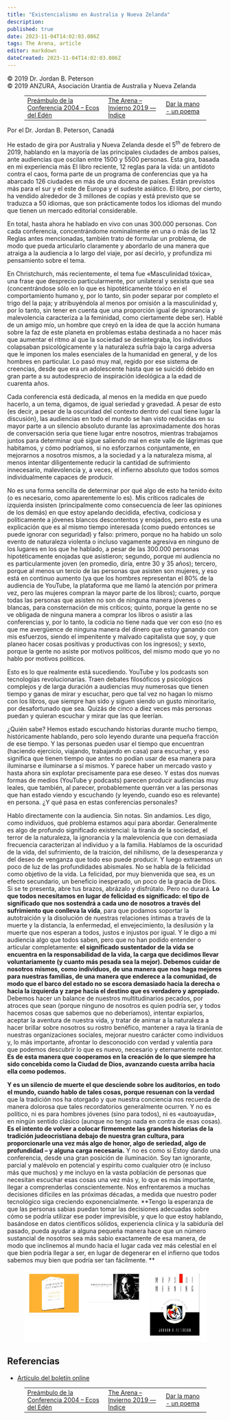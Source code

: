 ```yaml
---
title: "Existencialismo en Australia y Nueva Zelanda"
description: 
published: true
date: 2023-11-04T14:02:03.086Z
tags: The Arena, article
editor: markdown
dateCreated: 2023-11-04T14:02:03.086Z
---
```


<p class="v-card v-sheet theme--light grey lighten-3 px-2">© 2019 Dr. Jordan B. Peterson<br>© 2019 ANZURA, Asociación Urantia de Australia y Nueva Zelanda</p>
<figure class="table chapter-navigator">
  <table>
    <tbody>
      <tr>
        <td>
        <a href="/es/article/William_Wentworth/Conference_2004_Preamble_Echoes_of_Eden">
          <span class="mdi mdi-arrow-left-drop-circle"></span><span class="pl-2">Preámbulo de la Conferencia 2004 – Ecos del Edén</span>
        </a>
        </td>
        <td>
        <a href="/es/index/articles_arena#the-arena-invierno-2019">
          <span class="mdi mdi-book-open-variant"></span><span class="pl-2">The Arena – Invierno 2019 — Índice</span>
        </a>
        </td>
        <td>
        <a href="/es/article/Padraig_O_Tuama/Shaking_Hands_a_Poem">
          <span class="pr-2">Dar la mano - un poema</span><span class="mdi mdi-arrow-right-drop-circle"></span>
        </a>
        </td>
      </tr>
    </tbody>
  </table>
</figure>



Por el Dr. Jordan B. Peterson, Canadá

He estado de gira por Australia y Nueva Zelanda desde el 5<sup>th</sup> de febrero de 2019, hablando en la mayoría de las principales ciudades de ambos países, ante audiencias que oscilan entre 1500 y 5500 personas. Esta gira, basada en mi experiencia más El libro reciente, 12 reglas para la vida: un antídoto contra el caos, forma parte de un programa de conferencias que ya ha abarcado 126 ciudades en más de una docena de países. Están previstos más para el sur y el este de Europa y el sudeste asiático. El libro, por cierto, ha vendido alrededor de 3 millones de copias y está previsto que se traduzca a 50 idiomas, que son prácticamente todos los idiomas del mundo que tienen un mercado editorial considerable.

En total, hasta ahora he hablado en vivo con unas 300.000 personas. Con cada conferencia, concentrándome nominalmente en una o más de las 12 Reglas antes mencionadas, también trato de formular un problema, de modo que pueda articularlo claramente y abordarlo de una manera que atraiga a la audiencia a lo largo del viaje, por así decirlo, y profundiza mi pensamiento sobre el tema.

En Christchurch, más recientemente, el tema fue «Masculinidad tóxica», una frase que desprecio particularmente, por unilateral y sexista que sea (concentrándose sólo en lo que es hipotéticamente tóxico en el comportamiento humano y, por lo tanto, sin poder separar por completo el trigo del la paja; y atribuyéndola al menos por omisión a la masculinidad y, por lo tanto, sin tener en cuenta que una proporción igual de ignorancia y malevolencia caracteriza a la feminidad, como ciertamente debe ser). Hablé de un amigo mío, un hombre que creyó en la idea de que la acción humana sobre la faz de este planeta en problemas estaba destinada a no hacer más que aumentar el ritmo al que la sociedad se desintegraba, los individuos colapsaban psicológicamente y la naturaleza sufría bajo la carga adversa que le imponen los males esenciales de la humanidad en general, y de los hombres en particular. Lo pasó muy mal, regido por ese sistema de creencias, desde que era un adolescente hasta que se suicidó debido en gran parte a su autodesprecio de inspiración ideológica a la edad de cuarenta años.

Cada conferencia está dedicada, al menos en la medida en que puedo hacerlo, a un tema, digamos, de igual seriedad y gravedad. A pesar de esto (es decir, a pesar de la oscuridad del contexto dentro del cual tiene lugar la discusión), las audiencias en todo el mundo se han visto reducidas en su mayor parte a un silencio absoluto durante las aproximadamente dos horas de conversación seria que tiene lugar entre nosotros, mientras trabajamos juntos para determinar qué sigue saliendo mal en este valle de lágrimas que habitamos, y cómo podríamos, si no esforzarnos conjuntamente, en mejorarnos a nosotros mismos, a la sociedad y a la naturaleza misma, al menos intentar diligentemente reducir la cantidad de sufrimiento innecesario, malevolencia y, a veces, el infierno absoluto que todos somos individualmente capaces de producir.

No es una forma sencilla de determinar por qué algo de esto ha tenido éxito (o es necesario, como aparentemente lo es). Mis críticos radicales de izquierda insisten (principalmente como consecuencia de leer las opiniones de los demás) en que estoy apelando decidida, efectiva, codiciosa y políticamente a jóvenes blancos descontentos y enojados, pero esta es una explicación que es al mismo tiempo interesada (como puedo entonces se puede ignorar con seguridad) y falso: primero, porque no ha habido un solo evento de naturaleza violenta o incluso vagamente agresiva en ninguno de los lugares en los que he hablado, a pesar de las 300.000 personas hipotéticamente enojadas que asistieron; segundo, porque mi audiencia no es particularmente joven (en promedio, diría, entre 30 y 35 años); tercero, porque al menos un tercio de las personas que asisten son mujeres, y eso está en continuo aumento (ya que los hombres representan el 80% de la audiencia de YouTube, la plataforma que me llamó la atención por primera vez, pero las mujeres compran la mayor parte de los libros); cuarto, porque todas las personas que asisten no son de ninguna manera jóvenes o blancas, para consternación de mis críticos; quinto, porque la gente no se ve obligada de ninguna manera a comprar los libros o asistir a las conferencias y, por lo tanto, la codicia no tiene nada que ver con eso (no es que me avergüence de ninguna manera del dinero que estoy ganando con mis esfuerzos, siendo el impenitente y malvado capitalista que soy, y que planeo hacer cosas positivas y productivas con los ingresos); y sexto, porque la gente no asiste por motivos políticos, del mismo modo que yo no hablo por motivos políticos.

Esto es lo que realmente está sucediendo. YouTube y los podcasts son tecnologías revolucionarias. Traen debates filosóficos y psicológicos complejos y de larga duración a audiencias muy numerosas que tienen tiempo y ganas de mirar y escuchar, pero que tal vez no hagan lo mismo con los libros, que siempre han sido y siguen siendo un gusto minoritario, por desafortunado que sea.  Quizás de cinco a diez veces más personas puedan y quieran escuchar y mirar que las que leerían.

¿Quién sabe? Hemos estado escuchando historias durante mucho tiempo, históricamente hablando, pero solo leyendo durante una pequeña fracción de ese tiempo. Y las personas pueden usar el tiempo que encuentran (haciendo ejercicio, viajando, trabajando en casa) para escuchar, y eso significa que tienen tiempo que antes no podían usar de esa manera para iluminarse e iluminarse a sí mismos. Y parece haber un mercado vasto y hasta ahora sin explotar precisamente para ese deseo. Y estas dos nuevas formas de medios (YouTube y podcasts) parecen producir audiencias muy leales, que también, al parecer, probablemente querrán ver a las personas que han estado viendo y escuchando (y leyendo, cuando eso es relevante) en persona. ¿Y qué pasa en estas conferencias personales?

Hablo directamente con la audiencia. Sin notas. Sin andamios. Les digo, como individuos, qué problema estamos aquí para abordar. Generalmente es algo de profundo significado existencial: la tiranía de la sociedad, el terror de la naturaleza, la ignorancia y la malevolencia que con demasiada frecuencia caracterizan al individuo y a la familia. Hablamos de la oscuridad de la vida, del sufrimiento, de la traición, del nihilismo, de la desesperanza y del deseo de venganza que todo eso puede producir. Y luego extraemos un poco de luz de las profundidades abismales. No se habla de la felicidad como objetivo de la vida. La felicidad, por muy bienvenida que sea, es un efecto secundario, un beneficio inesperado, un poco de la gracia de Dios. Si se te presenta, abre tus brazos, abrázalo y disfrútalo. Pero no durará. **Lo que todos necesitamos en lugar de felicidad es significado: el tipo de significado que nos sostendrá a cada uno de nosotros a través del sufrimiento que conlleva la vida**, para que podamos soportar la autotraición y la disolución de nuestras relaciones íntimas a través de la muerte y la distancia, la enfermedad, el envejecimiento, la desilusión y la muerte que nos esperan a todos, justos e injustos por igual. Y le digo a mi audiencia algo que todos saben, pero que no han podido entender o articular completamente: **el significado sustentador de la vida se encuentra en la responsabilidad de la vida, la carga que decidimos llevar voluntariamente (y cuanto más pesada sea la mejor). Debemos cuidar de nosotros mismos, como individuos, de una manera que nos haga mejores para nuestras familias, de una manera que enderece a la comunidad, de modo que el barco del estado no se escora demasiado hacia la derecha o hacia la izquierda y zarpe hacia el destino que es verdadero y apropiado.** Debemos hacer un balance de nuestros multitudinarios pecados, por atroces que sean (porque ninguno de nosotros es quien podría ser, y todos hacemos cosas que sabemos que no deberíamos), intentar expiarlos, aceptar la aventura de nuestra vida, y tratar de animar a la naturaleza a hacer brillar sobre nosotros su rostro benéfico, mantener a raya la tiranía de nuestras organizaciones sociales, mejorar nuestro carácter como individuos y, lo más importante, afrontar lo desconocido con verdad y valentía para que podemos descubrir lo que es nuevo, necesario y eternamente redentor. **Es de esta manera que cooperamos en la creación de lo que siempre ha sido concebida como la Ciudad de Dios, avanzando cuesta arriba hacia ella como podemos.**

**Y es un silencio de muerte el que desciende sobre los auditorios, en todo el mundo, cuando hablo de tales cosas, porque resuenan con la verdad** que la tradición nos ha otorgado y que nuestra conciencia nos recuerda de manera dolorosa que tales recordatorios generalmente ocurren. Y no es político, ni es para hombres jóvenes (sino para todos), ni es «autoayuda», en ningún sentido clásico (aunque no tengo nada en contra de esas cosas). **Es el intento de volver a colocar firmemente las grandes historias de la tradición judeocristiana debajo de nuestra gran cultura, para proporcionarle una vez más algo de honor, algo de seriedad, algo de profundidad – y alguna carga necesaria.** Y no es como si Estoy dando una conferencia, desde una gran posición de iluminación. Soy tan ignorante, parcial y malévolo en potencial y espíritu como cualquier otro (e incluso más que muchos) y me incluyo en la vasta población de personas que necesitan escuchar esas cosas una vez más y, lo que es más importante, llegar a comprenderlas conscientemente.  Nos enfrentaremos a muchas decisiones difíciles en las próximas décadas, a medida que nuestro poder tecnológico siga creciendo exponencialmente. **Tengo la esperanza de que las personas sabias puedan tomar las decisiones adecuadas sobre cómo se podría utilizar ese poder imprevisible, y que lo que estoy hablando, basándose en datos científicos sólidos, experiencia clínica y la sabiduría del pasado, pueda ayudar a alguna pequeña manera hace que un número sustancial de nosotros sea más sabio exactamente de esa manera, de modo que inclinemos al mundo hacia el lugar cada vez más celestial en el que bien podría llegar a ser, en lugar de degenerar en el infierno que todos sabemos muy bien que podría ser tan fácilmente. **

<figure id="Figure_1" class="image urantiapedia">
<img src="/image/article/The_Arena/Jordan_B_Peterson.jpg" alt="Jordan B. Peterson">
</figure>

## Referencias

- [Artículo del boletín online](https://anzura.urantia-association.org/2019/08/06/existentialism-australia-new-zealand)



<figure class="table chapter-navigator">
  <table>
    <tbody>
      <tr>
        <td>
        <a href="/es/article/William_Wentworth/Conference_2004_Preamble_Echoes_of_Eden">
          <span class="mdi mdi-arrow-left-drop-circle"></span><span class="pl-2">Preámbulo de la Conferencia 2004 – Ecos del Edén</span>
        </a>
        </td>
        <td>
        <a href="/es/index/articles_arena#the-arena-invierno-2019">
          <span class="mdi mdi-book-open-variant"></span><span class="pl-2">The Arena – Invierno 2019 — Índice</span>
        </a>
        </td>
        <td>
        <a href="/es/article/Padraig_O_Tuama/Shaking_Hands_a_Poem">
          <span class="pr-2">Dar la mano - un poema</span><span class="mdi mdi-arrow-right-drop-circle"></span>
        </a>
        </td>
      </tr>
    </tbody>
  </table>
</figure>
